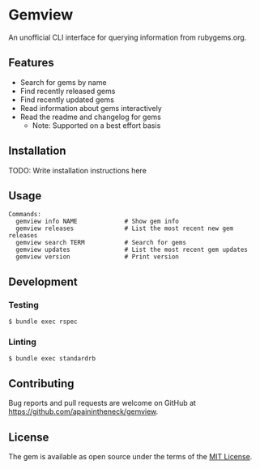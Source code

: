# Gemview

An unofficial CLI interface for querying information from rubygems.org.

## Features
- Search for gems by name
- Find recently released gems
- Find recently updated gems
- Read information about gems interactively
- Read the readme and changelog for gems
  - Note: Supported on a best effort basis

## Installation
TODO: Write installation instructions here

## Usage
```
Commands:
  gemview info NAME             # Show gem info
  gemview releases              # List the most recent new gem releases
  gemview search TERM           # Search for gems
  gemview updates               # List the most recent gem updates
  gemview version               # Print version
```

## Development

### Testing

```console
$ bundle exec rspec
```

### Linting

```console
$ bundle exec standardrb
```

## Contributing

Bug reports and pull requests are welcome on GitHub at https://github.com/apainintheneck/gemview.

## License

The gem is available as open source under the terms of the [MIT License](https://opensource.org/licenses/MIT).
